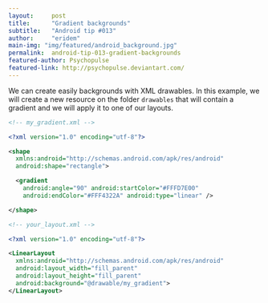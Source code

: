 ```yaml
---
layout:     post
title:      "Gradient backgrounds"
subtitle:   "Android tip #013"
author:     "eridem"
main-img: "img/featured/android_background.jpg"
permalink:  android-tip-013-gradient-backgrounds
featured-author: Psychopulse
featured-link: http://psychopulse.deviantart.com/
---
```


We can create easily backgrounds with XML drawables. In this example, we will create a new resource on the folder `drawables` that will contain a gradient and we will apply it to one of our layouts.

```xml
<!-- my_gradient.xml -->

<?xml version="1.0" encoding="utf-8"?>

<shape
  xmlns:android="http://schemas.android.com/apk/res/android"
  android:shape="rectangle">

  <gradient 
    android:angle="90" android:startColor="#FFFD7E00"
    android:endColor="#FFF4322A" android:type="linear" />

</shape>
```

```xml
<!-- your_layout.xml -->

<?xml version="1.0" encoding="utf-8"?>

<LinearLayout
  xmlns:android="http://schemas.android.com/apk/res/android"
  android:layout_width="fill_parent"
  android:layout_height="fill_parent"
  android:background="@drawable/my_gradient">
</LinearLayout>
```
